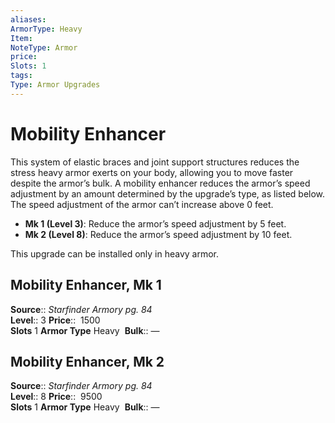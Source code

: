 ```yaml
---
aliases: 
ArmorType: Heavy
Item:
NoteType: Armor
price:  
Slots: 1
tags: 
Type: Armor Upgrades
---
```


# Mobility Enhancer

This system of elastic braces and joint support structures reduces the stress heavy armor exerts on your body, allowing you to move faster despite the armor’s bulk. A mobility enhancer reduces the armor’s speed adjustment by an amount determined by the upgrade’s type, as listed below. The speed adjustment of the armor can’t increase above 0 feet. 

-   **Mk 1 (Level 3)**: Reduce the armor’s speed adjustment by 5 feet. 
-   **Mk 2 (Level 8)**: Reduce the armor’s speed adjustment by 10 feet.

This upgrade can be installed only in heavy armor.  

## Mobility Enhancer, Mk 1

**Source**:: _Starfinder Armory pg. 84_  
**Level**:: 3
**Price**::  1500  
**Slots** 1 **Armor Type** Heavy 
**Bulk**:: —  

## Mobility Enhancer, Mk 2

**Source**:: _Starfinder Armory pg. 84_  
**Level**:: 8
**Price**::  9500  
**Slots** 1 **Armor Type** Heavy 
**Bulk**:: —
